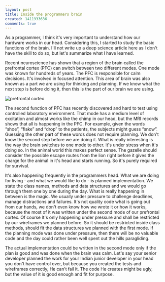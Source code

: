 ```yaml
---
layout: post
title: Inside the programmers brain
created: 1411933636
comments: true
---
```

As a programmer, I think it's very important to understand how our hardware works in our head. Considering this, I started to study the basic functions of the brain. I'll not write up a deep science article here as I don't have the skill to do so, but let's summarize what I have learned.

Recent neuroscience has shown that a region of the brain called the prefrontal cortex (PFC) can switch between two different modes. One mode was known for hundreds of years. The PFC is responsible for calm decisions. It's involved in focused attention. This area of brain was also known as a part we are using for thinking and planning. If we know what the next step is before doing it, then this is the part of our brain we are using.

<img src="http://czettner.com/sites/default/files/leftgallery/prefrontal-cortex.jpg" alt="prefrontal cortex">

The second function of PFC has recently discovered and hard to test using controlled laboratory environment. That mode has a medium level of excitation and almost works like the chimp in our head, but the MRI records shows that all is happening in the PFC. For example, given the words “shoe”, “flake” and “drop” to the patients, the subjects might guess “snow”. Guessing the other part of these words does not require planning. We don't know the second step before we are doing it. What is really interesting is the way the brain switches to one mode to other. It's under stress when it's doing so. In the animal world this makes perfect sense. The gazelle should consider the possible escape routes from the lion right before it gives the charge for the animal in it's head and starts running. So it's purely required for survival.

It's also happening frequently in the programmers head. What we are doing for living - and what we would like to do - is planned implementation. We state the class names, methods and data structures and we would go through them one by one during the day. What is really happening in between is the magic. We usually under pressure to challenge deadlines, manage distractions and failures. It's not quality code what is going out from our hands, we don't even know how we wrote it or how it works, because the most of it was written under the second mode of our prefrontal cortex. Of course  It's only happening under pressure and shall be restricted by our wireframes we planned before. So it should be restricted inside class methods, should fit the data structures we planned with the first mode. If the planning mode was done under pressure, then there will be no valuable code and the day could rather been well spent out the hills paragliding.

The actual implementation could be written in the second mode only if the plan is good and was done when the brain was calm. Let's say your senior developer planned the work for your Indian junior developer in your head you don't have control over, but because you created the tests and wireframes correctly, He can't fail it. The code He creates might be ugly, but the value of it is good enough and fit for purpose.
